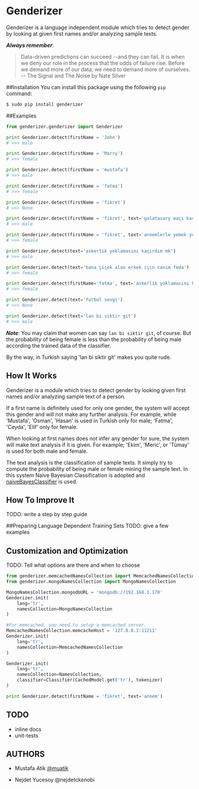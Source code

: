 Genderizer
======================

Genderizer is a language independent module which tries to detect gender by looking at given first names and/or analyzing sample texts. 

***Always remember***:

> Data-driven predictions can succeed --and they can fail. It is when we
> deny our role in the process that the odds of failure rise. Before we
> demand more of our  data, we need to demand more of ourselves.
> -- The Signal and The Noise by Nate Silver

##Installation
You can install this package using the following ```pip``` command:

```sh
$ sudo pip install genderizer
```


##Examples

```python
from genderizer.genderizer import Genderizer

print Genderizer.detect(firstName = 'John')
# >>> male

print Genderizer.detect(firstName = 'Marry')
# >>> female

print Genderizer.detect(firstName = 'mustafa')
# >>> male

print Genderizer.detect(firstName = 'fatma')
# >>> female

print Genderizer.detect(firstName = 'fikret')
# >>> None

print Genderizer.detect(firstName = 'fikret', text='galatasary maçı kaçmaz')
# >>> male

print Genderizer.detect(firstName = 'fikret', text='annemlerle yemek yedik')
# >>> female

print Genderizer.detect(text='askerlik yoklamasını kaçırdım mk')
# >>> male

print Genderizer.detect(text='bana çiçek alan erkek için canım feda')
# >>> female

print Genderizer.detect(firstName='fatma', text='askerlik yoklamasını kaçırdım mk')
# >>> female

print Genderizer.detect(text='futbol sevgi')
# >>> None

print Genderizer.detect(text='lan bi siktir git')
# >>> male

```
***Note***: You may claim that women can say ```lan bi siktir git```, of course. But the probability of being female is less than the probability of being male according the trained data of the classifier.

By the way, in Turkish saying 'lan bi siktir git' makes you quite rude.


## How It Works
Genderizer is a module which tries to detect gender by looking given first names and/or analyzing sample text of a person. 

If a first name is definitely used for only one gender, the system will accept this gender and will not make any further analysis. For example, while 'Mustafa', 'Osman', 'Hasan' is used in Turkish only for male; 'Fatma', 'Ceyda', 'Elif' only for female.

When looking at first names does not infer any gender for sure, the system will make text analysis if it is given. For example; 'Ekim', 'Meric', or 'Tümay' is used for both male and female.

The text analysis is the classification of sample texts. It simply try to compute the probability of being male or female mining the sample text. In this system Naive Bayesian Classification is adopted and [naiveBayesClassifier][1] is used.

## How To Improve It
TODO: write a step by step guide

##Preparing Language Dependent Training Sets
TODO: give a few examples

## Customization and Optimization
TODO: Tell what options are there and when to choose
```python
from genderizer.memcachedNamesCollection import MemcachedNamesCollection
from genderizer.mongoNamesCollection import MongoNamesCollection

MongoNamesCollection.mongodbURL = 'mongodb://192.168.1.170'
Genderizer.init(
    lang='tr',
    namesCollection=MongoNamesCollection
)

#For memcached, you need to setup a memcached server.
MemcachedNamesCollection.memcacheHost = '127.0.0.1:11211'
Genderizer.init(
    lang='tr',
    namesCollection=MemcachedNamesCollection
)

Genderizer.init(
    lang='tr',
    namesCollection=NamesCollection,
    classifier=Classifier(CachedModel.get('tr'), tokenizer)
)

print Genderizer.detect(firstName = 'fikret', text='annem')

```

## TODO
* inline docs
* unit-tests

## AUTHORS
* Mustafa Atik [@muatik][2]
* Nejdet Yucesoy @nejdetckenobi


  [1]: https://github.com/muatik/naive-bayes-classifier
  [2]: https://twitter.com/muatik2